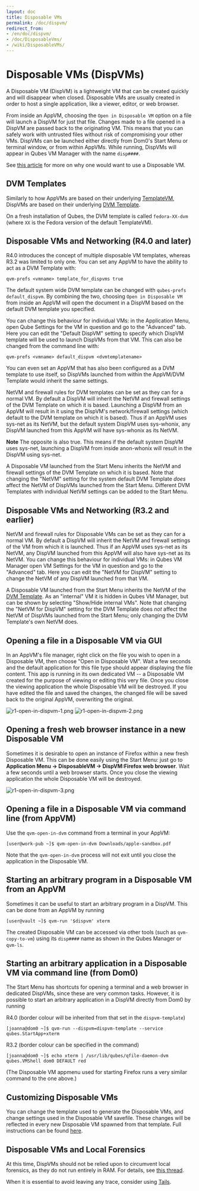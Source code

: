 ```yaml
---
layout: doc
title: Disposable VMs
permalink: /doc/dispvm/
redirect_from:
- /en/doc/dispvm/
- /doc/DisposableVms/
- /wiki/DisposableVMs/
---
```


Disposable VMs (DispVMs)
========================

A Disposable VM (DispVM) is a lightweight VM that can be created quickly and will disappear when closed.
Disposable VMs are usually created in order to host a single application, like a viewer, editor, or web browser.

From inside an AppVM, choosing the `Open in Disposable VM` option on a file will launch a DispVM for just that file.
Changes made to a file opened in a DispVM are passed back to the originating VM.
This means that you can safely work with untrusted files without risk of compromising your other VMs.
DispVMs can be launched either directly from Dom0's Start Menu or terminal window, or from within AppVMs.
While running, DispVMs will appear in Qubes VM Manager with the name `disp####`.

See [this article](https://blog.invisiblethings.org/2010/06/01/disposable-vms.html) for more on why one would want to use a Disposable VM.


DVM Templates
----------

Similarly to how AppVMs are based on their underlying [TemplateVM](https://www.qubes-os.org/doc/glossary/#templatevm), DispVMs are based on their underlying [DVM Template](https://www.qubes-os.org/doc/glossary/#dvm-template).

On a fresh installation of Qubes, the DVM template is called `fedora-XX-dvm` (where `XX` is the Fedora version of the default TemplateVM). 

Disposable VMs and Networking (R4.0 and later)
-----------------------------

R4.0 introduces the concept of multiple disposable VM templates, whereas R3.2 was limited to only one.
You can set any AppVM to have the ability to act as a DVM Template with:

    qvm-prefs <vmname> template_for_dispvms true

The default system wide DVM template can be changed with `qubes-prefs default_dispvm`.
By combining the two, choosing `Open in Disposable VM` from inside an AppVM will open the document in a DispVM based on the default DVM template you specified.

You can change this behaviour for individual VMs: in the Application Menu, open Qube Settings for the VM in question and go to the "Advanced" tab. 
Here you can edit the "Default DispVM" setting to specify which DispVM template will be used to launch DispVMs from that VM.
This can also be changed from the command line with:

    qvm-prefs <vmname> default_dispvm <dvmtemplatename>

You can even set an AppVM that has also been configured as a DVM template to use itself, so DispVMs launched from within the AppVM/DVM Template would inherit the same settings.

NetVM and firewall rules for DVM templates can be set as they can for a normal VM. 
By default a DispVM will inherit the NetVM and firewall settings of the DVM Template on which it is based.
Launching a DispVM from an AppVM will result in it using the DispVM's network/firewall settings (which default to the DVM template on which it is based).
Thus if an AppVM uses sys-net as its NetVM, but the default system DispVM uses sys-whonix, any DispVM launched from this AppVM will have sys-whonix as its NetVM.

**Note** The opposite is also true. This means if the default system DispVM uses sys-net, launching a DispVM from inside anon-whonix will result in the DispVM using sys-net.

A Disposable VM launched from the Start Menu inherits the NetVM and firewall settings of the DVM Template on which it is based.
Note that changing the "NetVM" setting for the system default DVM Template *does* affect the NetVM of DispVMs launched from the Start Menu.
Different DVM Templates with individual NetVM settings can be added to the Start Menu. 

Disposable VMs and Networking (R3.2 and earlier)
-----------------------------

NetVM and firewall rules for Disposable VMs can be set as they can for a normal VM. 
By default a DispVM will inherit the NetVM and firewall settings of the VM from which it is launched. 
Thus if an AppVM uses sys-net as its NetVM, any DispVM launched from this AppVM will also have sys-net as its NetVM. 
You can change this behaviour for individual VMs: in Qubes VM Manager open VM Settings for the VM in question and go to the "Advanced" tab. 
Here you can edit the "NetVM for DispVM" setting to change the NetVM of any DispVM launched from that VM.

A Disposable VM launched from the Start Menu inherits the NetVM of the [DVM Template](/doc/glossary/#dvm-template).
As an "internal" VM it is hidden in Qubes VM Manager, but can be shown by selecting "Show/Hide internal VMs". 
Note that changing the "NetVM for DispVM" setting for the DVM Template does *not* affect the NetVM of DispVMs launched from the Start Menu; only changing the DVM Template's own NetVM does.

Opening a file in a Disposable VM via GUI
-----------------------------------------

In an AppVM's file manager, right click on the file you wish to open in a Disposable VM, then choose "Open in Disposable VM". 
Wait a few seconds and the default application for this file type should appear displaying the file content. 
This app is running in its own dedicated VM -- a Disposable VM created for the purpose of viewing or editing this very file. 
Once you close the viewing application the whole Disposable VM will be destroyed. 
If you have edited the file and saved the changes, the changed file will be saved back to the original AppVM, overwriting the original.

![r1-open-in-dispvm-1.png](/attachment/wiki/DisposableVms/r1-open-in-dispvm-1.png) ![r1-open-in-dispvm-2.png](/attachment/wiki/DisposableVms/r1-open-in-dispvm-2.png)

Opening a fresh web browser instance in a new Disposable VM
-----------------------------------------------------------

Sometimes it is desirable to open an instance of Firefox within a new fresh Disposable VM. 
This can be done easily using the Start Menu: just go to **Application Menu -\> DisposableVM -\> DispVM:Firefox web browser**. 
Wait a few seconds until a web browser starts. 
Once you close the viewing application the whole Disposable VM will be destroyed. 

![r1-open-in-dispvm-3.png](/attachment/wiki/DisposableVms/r1-open-in-dispvm-3.png)

Opening a file in a Disposable VM via command line (from AppVM)
---------------------------------------------------------------

Use the `qvm-open-in-dvm` command from a terminal in your AppVM:

~~~
[user@work-pub ~]$ qvm-open-in-dvm Downloads/apple-sandbox.pdf
~~~

Note that the `qvm-open-in-dvm` process will not exit until you close the application in the Disposable VM.

Starting an arbitrary program in a Disposable VM from an AppVM
--------------------------------------------------------------

Sometimes it can be useful to start an arbitrary program in a DispVM. This can be done from an AppVM by running

~~~
[user@vault ~]$ qvm-run '$dispvm' xterm
~~~

The created Disposable VM can be accessed via other tools (such as `qvm-copy-to-vm`) using its `disp####` name as shown in the Qubes Manager or `qvm-ls`.

Starting an arbitrary application in a Disposable VM via command line (from Dom0)
---------------------------------------------------------------------------------

The Start Menu has shortcuts for opening a terminal and a web browser in dedicated DispVMs, since these are very common tasks.
However, it is possible to start an arbitrary application in a DispVM directly from Dom0 by running

R4.0 (border colour will be inherited from that set in the `dispvm-template`)
~~~
[joanna@dom0 ~]$ qvm-run --dispvm=dispvm-template --service qubes.StartApp+xterm
~~~

R3.2 (border colour can be specified in the command)
~~~
[joanna@dom0 ~]$ echo xterm | /usr/lib/qubes/qfile-daemon-dvm qubes.VMShell dom0 DEFAULT red
~~~

(The Disposable VM appmenu used for starting Firefox runs a very similar command to the one above.)

Customizing Disposable VMs
--------------------------

You can change the template used to generate the Disposable VMs, and change settings used in the Disposable VM savefile. 
These changes will be reflected in every new Disposable VM spawned from that template. 
Full instructions can be found [here](/doc/dispvm-customization/).

Disposable VMs and Local Forensics
----------------------------------

At this time, DispVMs should not be relied upon to circumvent local forensics, as they do not run entirely in RAM. 
For details, see [this thread](https://groups.google.com/d/topic/qubes-devel/QwL5PjqPs-4/discussion).

When it is essential to avoid leaving any trace, consider using [Tails](https://tails.boum.org/).
